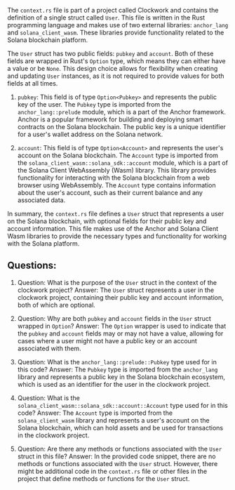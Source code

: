 
The `context.rs` file is part of a project called Clockwork and contains the definition of a single struct called `User`. This file is written in the Rust programming language and makes use of two external libraries: `anchor_lang` and `solana_client_wasm`. These libraries provide functionality related to the Solana blockchain platform.

The `User` struct has two public fields: `pubkey` and `account`. Both of these fields are wrapped in Rust's `Option` type, which means they can either have a value or be `None`. This design choice allows for flexibility when creating and updating `User` instances, as it is not required to provide values for both fields at all times.

1. `pubkey`: This field is of type `Option<Pubkey>` and represents the public key of the user. The `Pubkey` type is imported from the `anchor_lang::prelude` module, which is a part of the Anchor framework. Anchor is a popular framework for building and deploying smart contracts on the Solana blockchain. The public key is a unique identifier for a user's wallet address on the Solana network.

2. `account`: This field is of type `Option<Account>` and represents the user's account on the Solana blockchain. The `Account` type is imported from the `solana_client_wasm::solana_sdk::account` module, which is a part of the Solana Client WebAssembly (Wasm) library. This library provides functionality for interacting with the Solana blockchain from a web browser using WebAssembly. The `Account` type contains information about the user's account, such as their current balance and any associated data.

In summary, the `context.rs` file defines a `User` struct that represents a user on the Solana blockchain, with optional fields for their public key and account information. This file makes use of the Anchor and Solana Client Wasm libraries to provide the necessary types and functionality for working with the Solana platform.
## Questions: 
 1. Question: What is the purpose of the `User` struct in the context of the clockwork project?
   Answer: The `User` struct represents a user in the clockwork project, containing their public key and account information, both of which are optional.

2. Question: Why are both `pubkey` and `account` fields in the `User` struct wrapped in `Option`?
   Answer: The `Option` wrapper is used to indicate that the `pubkey` and `account` fields may or may not have a value, allowing for cases where a user might not have a public key or an account associated with them.

3. Question: What is the `anchor_lang::prelude::Pubkey` type used for in this code?
   Answer: The `Pubkey` type is imported from the `anchor_lang` library and represents a public key in the Solana blockchain ecosystem, which is used as an identifier for the user in the clockwork project.

4. Question: What is the `solana_client_wasm::solana_sdk::account::Account` type used for in this code?
   Answer: The `Account` type is imported from the `solana_client_wasm` library and represents a user's account on the Solana blockchain, which can hold assets and be used for transactions in the clockwork project.

5. Question: Are there any methods or functions associated with the `User` struct in this file?
   Answer: In the provided code snippet, there are no methods or functions associated with the `User` struct. However, there might be additional code in the `context.rs` file or other files in the project that define methods or functions for the `User` struct.
    